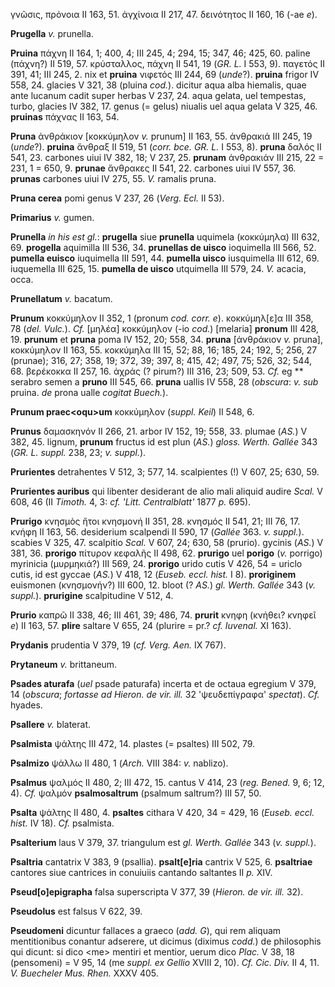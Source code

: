 γνῶσις, πρόνοια II 163, 51. ἀγχίνοια II 217, 47. δεινότητος II 160, 16
(-ae *e*).

**Prugella** *v.* prunella.

**Pruina** πάχνη II 164, 1; 400, 4; III 245, 4; 294, 15; 347, 46; 425,
60. paline (πάχνη?) II 519, 57. κρύσταλλος, πάχνη II 541, 19 (*GR. L.* I
553, 9). παγετός II 391, 41; III 245, 2. nix et **pruina** νιφετός III
244, 69 (*unde*?). **pruina** frigor IV 558, 24. glacies V 321, 38
(pluina *cod.*). dicitur aqua alba hiemalis, quae ante lucanum cadit
super herbas V 237, 24. aqua gelata, uel tempestas, turbo, glacies IV
382, 17. genus (= gelus) niualis uel aqua gelata V 325, 46. **pruinas**
πάχνας II 163, 54.

**Pruna** ἀνθράκιον \[κοκκύμηλον *v.* prunum\] II 163, 55. ἀνθρακιά III
245, 19 (*unde*?). **pruina** ἄνθραξ II 519, 51 (*corr. bce. GR. L.* I
553, 8). **pruna** δαλός II 541, 23. carbones uiui IV 382, 18; V 237,
25. **prunam** ἀνθρακιάν III 215, 22 = 231, 1 = 650, 9. **prunae**
ἄνθρακες II 541, 22. carbones uiui IV 557, 36. **prunas** carbones uiui
IV 275, 55. *V.* ramalis pruna.

**Pruna cerea** pomi genus V 237, 26 (*Verg. Ecl.* II 53).

**Primarius** *v.* gumen.

**Prunella** *in his est gl.*: **prugella** siue **prunella** uquimela
(κοκκύμηλα) III 632, 69. **progella** aquimilla III 536, 34. **prunellas
de uisco** ioquimella III 566, 52. **pumella euisco** iuquimella III
591, 44. **pumella uisco** iusquimella III 612, 69. iuquemella III 625,
15. **pumella de uisco** utquimella III 579, 24. *V.* acacia, occa.

**Prunellatum** *v.* bacatum.

**Prunum** κοκκύμηλον II 352, 1 (pronum *cod. corr. e*).
κοκκύμηλ\[ε\]α III 358, 78 (*del. Vulc.*). *Cf.* \[μηλέα\] κοκκύμηλον
(-io *cod.*) \[melaria\] **pronum** III 428, 19. **prunum** et **pruna**
poma IV 152, 20; 558, 34. **pruna** \[ἀνθράκιον *v.* pruna\], κοκκύμηλον
II 163, 55. κοκκύμηλα III 15, 52; 88, 16; 185, 24; 192, 5; 256, 27
(prunae); 316, 27; 358, 19; 372, 39; 397, 8; 415, 42; 497, 75; 526, 32;
544, 68. βερέκοκκα II 257, 16. ἀχράς (? pirum?) III 316, 23; 509, 53.
*Cf.* eg \*\* serabro semen a **pruno** III 545, 66. **pruna** uallis IV
558, 28 (*obscura*: *v. sub* pruina. *de* prona ualle *cogitat
Buech.*).

**Prunum praec\<oqu\>um** κοκκύμηλον (*suppl. Keil*) II 548, 6.

**Prunus** δαμασκηνόν II 266, 21. arbor IV 152, 19; 558, 33. plumae
(*AS.*) V 382, 45. lignum, **prunum** fructus id est plun (*AS.*) *gloss.
Werth. Gallée* 343 (*GR. L. suppl.* 238, 23; *v. suppl.*).

**Prurientes** detrahentes V 512, 3; 577, 14. scalpientes (!) V 607, 25;
630, 59.

**Prurientes auribus** qui libenter desiderant de alio mali aliquid
audire *Scal.* V 608, 46 (II *Timoth.* 4, 3: *cf. 'Litt. Centralblatt'*
1877 *p.* 695).

**Prurigo** κνησμὸς ἤτοι κνησμονή II 351, 28. κνησμός II 541, 21; III
76, 17. κνήφη II 163, 56. desiderium scalpendi II 590, 17 (*Gallée* 363.
*v. suppl.*). scabies V 325, 47. scalpitio *Scal.* V 607, 24; 630, 58
(prurio). gycinis (*AS.*) V 381, 36. **prorigo** πίτυρον κεφαλῆς II 498,
62. **prurigo** uel **porigo** (*v.* porrigo) myrinicia (μυρμηκιά?) III
569, 24. **prorigo** urido cutis V 426, 54 = uriclo cutis, id est gyccae
(*AS.*) V 418, 12 (*Euseb. eccl. hist.* I 8). **proriginem** euismonen
(κνησμονήν?) III 600, 12. bloot (? *AS.*) *gl. Werth. Gallée* 343 (*v.
suppl.*). **prurigine** scalpitudine V 512, 4.

**Prurio** καπρῶ II 338, 46; III 461, 39; 486, 74. **prurit** κνηφη
(κνήθει? κνηφεῖ *e*) II 163, 57. **plire** saltare V 655, 24 (plurire =
pr.? *cf. Iuvenal.* XI 163).

**Prydanis** prudentia V 379, 19 (*cf. Verg. Aen.* IX 767).

**Prytaneum** *v.* brittaneum.

**Psades aturafa** (*uel* psade paturafa) incerta et de octaua egregium
V 379, 14 (*obscura*; *fortasse ad Hieron. de vir. ill.* 32
'ψευδεπίγραφα' *spectat*). *Cf.* hyades.

**Psallere** *v.* blaterat.

**Psalmista** ψάλτης III 472, 14. plastes (= psaltes) III 502, 79.

**Psalmizo** ψάλλω II 480, 1 (*Arch.* VIII 384: *v.* nablizo).

**Psalmus** ψαλμός II 480, 2; III 472, 15. cantus V 414, 23 (*reg.
Bened.* 9, 6; 12, 4). *Cf.* ψαλμόν **psalmosaltrum** (psalmum saltrum?)
III 57, 50.

**Psalta** ψάλτης II 480, 4. **psaltes** cithara V 420, 34 = 429, 16
(*Euseb. eccl. hist.* IV 18). *Cf.* psalmista.

**Psalterium** laus V 379, 37. triangulum est *gl. Werth. Gallée* 343
(*v. suppl.*).

**Psaltria** cantatrix V 383, 9 (psallia). **psalt\[e\]ria** cantrix V
525, 6. **psaltriae** cantores siue cantrices in conuiuiis cantando
saltantes II *p.* XIV.

**Pseud\[o\]epigrapha** falsa superscripta V 377, 39 (*Hieron. de vir.
ill.* 32).

**Pseudolus** est falsus V 622, 39.

**Pseudomeni** dicuntur fallaces a graeco (*add. G*), qui rem aliquam
mentitionibus conantur adserere, ut dicimus (diximus *codd.*) de
philosophis qui dicunt: si dico \<me\> mentiri et mentior, uerum dico
*Plac.* V 38, 18 (pensomeni) = V 95, 14 (me *suppl. ex Gellio* XVIII 2,
10). *Cf. Cic. Div.* II 4, 11. *V. Buecheler Mus. Rhen.* XXXV 405.
